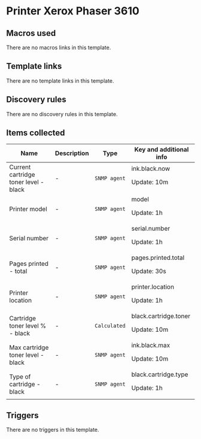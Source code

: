 # Printer Xerox Phaser 3610

## Macros used

There are no macros links in this template.

## Template links

There are no template links in this template.

## Discovery rules

There are no discovery rules in this template.

## Items collected

|Name|Description|Type|Key and additional info|
|----|-----------|----|----|
|Current cartridge toner level - black|<p>-</p>|`SNMP agent`|ink.black.now<p>Update: 10m</p>|
|Printer model|<p>-</p>|`SNMP agent`|model<p>Update: 1h</p>|
|Serial number|<p>-</p>|`SNMP agent`|serial.number<p>Update: 1h</p>|
|Pages printed - total|<p>-</p>|`SNMP agent`|pages.printed.total<p>Update: 30s</p>|
|Printer location|<p>-</p>|`SNMP agent`|printer.location<p>Update: 1h</p>|
|Cartridge toner level % - black|<p>-</p>|`Calculated`|black.cartridge.toner<p>Update: 10m</p>|
|Max cartridge toner level - black|<p>-</p>|`SNMP agent`|ink.black.max<p>Update: 10m</p>|
|Type of cartridge - black|<p>-</p>|`SNMP agent`|black.cartridge.type<p>Update: 1h</p>|


## Triggers

There are no triggers in this template.

